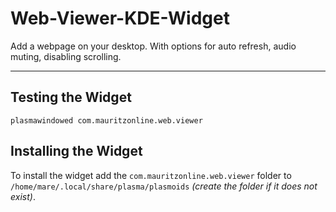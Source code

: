# Web-Viewer-KDE-Widget
Add a webpage on your desktop. With options for auto refresh, audio muting, disabling scrolling.

---

## Testing the Widget

```
plasmawindowed com.mauritzonline.web.viewer
```

## Installing the Widget

To install the widget add the `com.mauritzonline.web.viewer` folder to `/home/mare/.local/share/plasma/plasmoids` *(create the folder if it does not exist)*.
